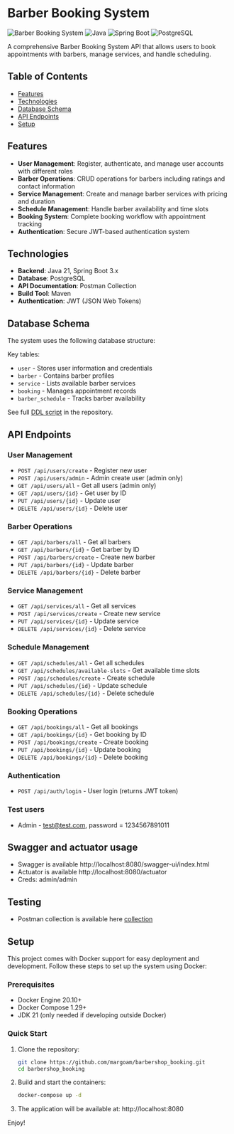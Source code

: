 # Barber Booking System

![Barber Booking System](https://img.shields.io/badge/status-active-success.svg)
![Java](https://img.shields.io/badge/language-Java-blue.svg)
![Spring Boot](https://img.shields.io/badge/framework-Spring%20Boot-green.svg)
![PostgreSQL](https://img.shields.io/badge/database-PostgreSQL-informational.svg)

A comprehensive Barber Booking System API that allows users to book appointments with barbers, manage services, and handle scheduling.

## Table of Contents
- [Features](#features)
- [Technologies](#technologies)
- [Database Schema](#database-schema)
- [API Endpoints](#api-endpoints)
- [Setup](#setup)

## Features

- **User Management**: Register, authenticate, and manage user accounts with different roles
- **Barber Operations**: CRUD operations for barbers including ratings and contact information
- **Service Management**: Create and manage barber services with pricing and duration
- **Schedule Management**: Handle barber availability and time slots
- **Booking System**: Complete booking workflow with appointment tracking
- **Authentication**: Secure JWT-based authentication system

## Technologies

- **Backend**: Java 21, Spring Boot 3.x
- **Database**: PostgreSQL
- **API Documentation**: Postman Collection
- **Build Tool**: Maven
- **Authentication**: JWT (JSON Web Tokens)

## Database Schema

The system uses the following database structure:

Key tables:
- `user` - Stores user information and credentials
- `barber` - Contains barber profiles
- `service` - Lists available barber services
- `booking` - Manages appointment records
- `barber_schedule` - Tracks barber availability

See full [DDL script](TMS_Booking_Project/docker/init/db_ddl.sql) in the repository.

## API Endpoints

### User Management
- `POST /api/users/create` - Register new user
- `POST /api/users/admin` - Admin create user (admin only)
- `GET /api/users/all` - Get all users (admin only)
- `GET /api/users/{id}` - Get user by ID
- `PUT /api/users/{id}` - Update user
- `DELETE /api/users/{id}` - Delete user

### Barber Operations
- `GET /api/barbers/all` - Get all barbers
- `GET /api/barbers/{id}` - Get barber by ID
- `POST /api/barbers/create` - Create new barber
- `PUT /api/barbers/{id}` - Update barber
- `DELETE /api/barbers/{id}` - Delete barber

### Service Management
- `GET /api/services/all` - Get all services
- `POST /api/services/create` - Create new service
- `PUT /api/services/{id}` - Update service
- `DELETE /api/services/{id}` - Delete service

### Schedule Management
- `GET /api/schedules/all` - Get all schedules
- `GET /api/schedules/available-slots` - Get available time slots
- `POST /api/schedules/create` - Create schedule
- `PUT /api/schedules/{id}` - Update schedule
- `DELETE /api/schedules/{id}` - Delete schedule

### Booking Operations
- `GET /api/bookings/all` - Get all bookings
- `GET /api/bookings/{id}` - Get booking by ID
- `POST /api/bookings/create` - Create booking
- `PUT /api/bookings/{id}` - Update booking
- `DELETE /api/bookings/{id}` - Delete booking

### Authentication
- `POST /api/auth/login` - User login (returns JWT token)

### Test users
- Admin - test@test.com, password = 1234567891011

## Swagger and actuator usage

- Swagger is available http://localhost:8080/swagger-ui/index.html
- Actuator is available http://localhost:8080/actuator
- Creds: admin/admin

## Testing

- Postman collection is available here [collection](TMS_Booking_Project/src/main/resources/Barber_Booking_Diploma.postman_collection.json)

## Setup

This project comes with Docker support for easy deployment and development. Follow these steps to set up the system using Docker:

### Prerequisites
- Docker Engine 20.10+
- Docker Compose 1.29+
- JDK 21 (only needed if developing outside Docker)

### Quick Start
1. Clone the repository:
   ```bash
   git clone https://github.com/margoam/barbershop_booking.git
   cd barbershop_booking
2. Build and start the containers:
    ```bash
   docker-compose up -d
3. The application will be available at:
   http://localhost:8080

Enjoy!
